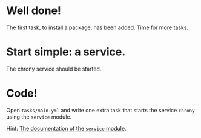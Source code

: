 # Well done!

The first task, to install a package, has been added. Time for more tasks.

# Start simple: a service.

The chrony service should be started.

# Code!

Open `tasks/main.yml` and write one extra task that starts the service `chrony` using the `service` module.

Hint: [The documentation of the `service` module](https://docs.ansible.com/ansible/latest/modules/service_module.html).
